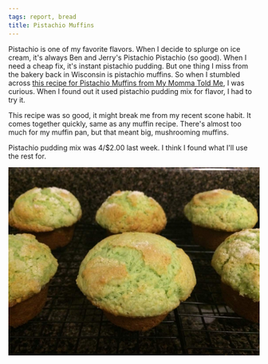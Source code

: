 ```yaml
---
tags: report, bread
title: Pistachio Muffins
---
```


Pistachio is one of my favorite flavors. When I decide to splurge on ice
cream, it's always Ben and Jerry's Pistachio Pistachio (so good). When
I need a cheap fix, it's instant pistachio pudding. But one thing I miss
from the bakery back in Wisconsin is pistachio muffins. So when
I stumbled across [this recipe for Pistachio Muffins from My Momma Told
Me](http://mymommatoldme.com/pistachio-muffins-sugar-crust/), I was
curious. When I found out it used pistachio pudding mix for flavor,
I had to try it.

This recipe was so good, it might break me from my recent scone habit.
It comes together quickly, same as any muffin recipe. There's almost too
much for my muffin pan, but that meant big, mushrooming muffins.

Pistachio pudding mix was 4/$2.00 last week. I think I found what I'll
use the rest for.

![Pistachio muffins on a cooling rack](glamour.jpg)
